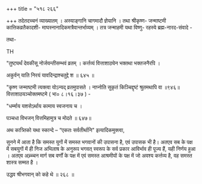 +++
title = "५१८ २६६"

+++
तदेतदच्चनं व्याख्यातम् । अस्याङ्गानि चागमादौ ज्ञेयानि । तथा श्रीकृष्ण- जन्माष्टमी कात्तिकव्रतैकादशी- माघस्नानादिकमत्रैवान्तर्भाव्यम् । तत्र जन्माहमी यथा विष्णु- रहस्ये ब्रह्म-नारद-संवादे - 

तथा- 

TH 

"तुष्ट्यर्थं देवकीसू नोर्जयन्तीसम्भवं व्रतम् । कर्त्तव्यं वित्ताशाठ्येन भक्तथा भक्तजनैरपि । 

अकुर्वन् याति निरयं यावदिन्द्राश्चतुद्दे श ॥ ६४५ ॥ 

"कृष्ण जन्माष्टमी त्यक्त्वा योऽन्यद् व्रतमुपासते । नाप्नोति सुकृतं किञ्चिद्दृष्टं श्रुतमथापि वा ॥९४६॥ वित्ताशाठयञ्चोक्तमष्टमे ( भा० ८।१६।३७ ) - 

"धर्म्माय यशसेऽर्थाय कामाय स्वजनाय च । 

पञ्चधा विभजन् वित्तमिहामुत्र च मोदते ॥ ६४७॥ 

अथ कात्र्तिको यथा स्कान्दे – “एकतः सर्वतीर्थानि" इत्यादिकमुक्त्वा, 

सुनने में आता है कि समस्त युगों में समस्त भगवानों की उपासना है, एवं उपासक भी है। अतएव सब के पक्ष में सबयुगों में ही निज अभिलाष के अनुरूप भगवत् स्वरूप के सर्व प्रकार आविर्भाव ही पूज्य हैं, यही निर्णय हुआ । अतएव अच्र्च्चन मार्ग सब वर्णों के पक्ष में एवं समस्त आश्रमीयों के पक्ष में जो अवश्य कर्त्तव्य है, वह समस्त शास्त्र सम्मत है । 

उद्धव श्रीभगवान् को कहे थे ॥ २६८ ॥ 
